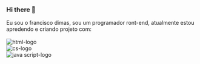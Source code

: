 ### Hi there 👋

Eu sou o francisco dimas, sou um programador ront-end, atualmente estou apredendo e criando projeto com:
<br>
<br>
<img src="https://img.shields.io/badge/HTML-239120?style=for-the-badge&logo=html5&logoColor=white" alt="html-logo"/>
<br>
<img src="https://img.shields.io/badge/CSS-239120?&style=for-the-badge&logo=css3&logoColor=white"  alt="cs-logo"/>
<br>
<img src="https://img.shields.io/badge/JavaScript-F7DF1E?style=for-the-badge&logo=javascript&logoColor=black"  alt="java script-logo"/>
